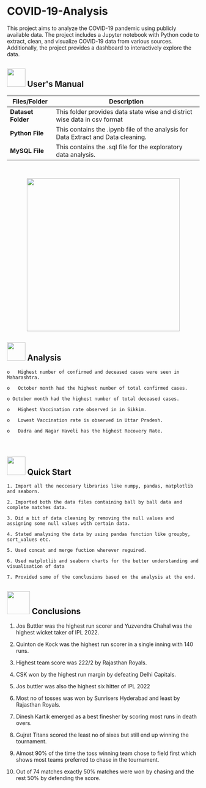# COVID-19-Analysis
This project aims to analyze the COVID-19 pandemic using publicly available data. The project includes a Jupyter notebook with Python code to extract, clean, and visualize COVID-19 data from various sources. Additionally, the project provides a dashboard to interactively explore the data.
##  <img src="https://user-images.githubusercontent.com/106439762/181935629-b3c47bd3-77fb-4431-a11c-ff8ba0942b63.gif" width="48" height="48"> **User's Manual**

| Files/Folder| Description |
| ------------- | ------------- |
| **Dataset Folder** | This folder provides data state wise and district wise data in csv format |
| **Python File** | This contains the .ipynb file of the analysis for Data Extract and Data cleaning.  |
| **MySQL File** | This contains the .sql file for the exploratory data analysis.  |

<br>

<p align="center"><img src="https://github.com/Sannidhi-Shetty2/COVID-19-Analysis/assets/62684303/178dce48-6221-49b3-b2a2-d553c8f9bcdd" width="400" ></p>

##  <img src="https://github.com/Sannidhi-Shetty2/COVID-19-Analysis/assets/62684303/126ceca9-e69e-43b4-851a-9de69526d082"  width="48" height="48"> Analysis
   
    
    o	Highest number of confirmed and deceased cases were seen in Maharashtra.

    o	October month had the highest number of total confirmed cases.

    o October month had the highest number of total deceased cases.

    o	Highest Vaccination rate observed in in Sikkim.
    
    o	Lowest Vaccination rate is observed in Uttar Pradesh.
    
    o	Dadra and Nagar Haveli has the highest Recovery Rate.
    
    
 
 
 <br>

## <img src="https://github.com/Sannidhi-Shetty2/COVID-19-Analysis/assets/62684303/1f211524-e1d5-46be-a421-2662597281d7" width="48" height="48" > Quick Start


    1. Import all the neccesary libraries like numpy, pandas, matplotlib and seaborn.
    
    2. Imported both the data files containing ball by ball data and complete matches data.
    
    3. Did a bit of data cleaning by removing the null values and assigning some null values with certain data.
    
    4. Stated analysing the data by using pandas function like groupby, sort_values etc.
    
    5. Used concat and merge fuction wherever reguired.
    
    6. Used matplotlib and seaborn charts for the better understanding and visualisation of data
    
    7. Provided some of the conclusions based on the analysis at the end.
    


## <img src="https://github.com/Sannidhi-Shetty2/COVID-19-Analysis/assets/62684303/8e952995-c32d-4703-a9dd-92d1914cc6d9" width="60" height="60"> Conclusions

1. Jos Buttler was the highest run scorer and Yuzvendra Chahal was the highest wicket taker of IPL 2022.
    
2. Quinton de Kock was the highest run scorer in a single inning with 140 runs.
    
3. Highest team score was 222/2 by Rajasthan Royals.
   
4. CSK won by the highest run margin by defeating Delhi Capitals.
    
5. Jos buttler was also the highest six hitter of IPL 2022
    
6. Most no of tosses was won by Sunrisers Hyderabad and least by Rajasthan Royals.
    
7. Dinesh Kartik emerged as a best finesher by scoring most runs in death overs.
    
8. Gujrat Titans scored the least no of sixes but still end up winning the tournament.
    
9. Almost 90% of the time the toss winning team chose to field first which shows most teams preferred to chase in the tournament.
    
10. Out of 74 matches exactly 50% matches were won by chasing and the rest 50% by defending the score.     

